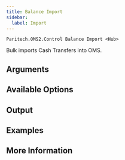 ```yaml
---
title: Balance Import
sidebar:
  label: Import
---
```


`Paritech.OMS2.Control Balance Import <Hub>`

Bulk imports Cash Transfers into OMS.

## Arguments

## Available Options

## Output

## Examples

## More Information
